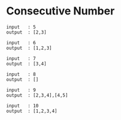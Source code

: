 Consecutive Number
=================================================

```
input   : 5
output  : [2,3]

input   : 6
output  : [1,2,3]

input   : 7
output  : [3,4]

input   : 8
output  : []

input   : 9
output  : [2,3,4],[4,5]

input   : 10
output  : [1,2,3,4]
```